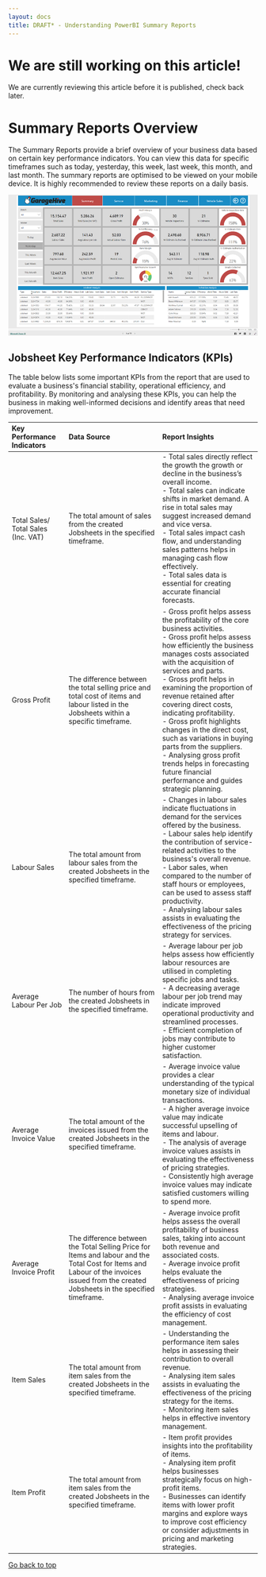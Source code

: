 ```yaml
---
layout: docs
title: DRAFT* - Understanding PowerBI Summary Reports
---
```


<a name="top"></a>

# We are still working on this article!
We are currently reviewing this article before it is published, check back later.

# Summary Reports Overview
The Summary Reports provide a brief overview of your business data based on certain key performance indicators. You can view this data for specific timeframes such as today, yesterday, this week, last week, this month, and last month. The summary reports are optimised to be viewed on your mobile device. It is highly recommended to review these reports on a daily basis.

   ![](media/garagehive-powerbi-summary-reports1.png)

## Jobsheet Key Performance Indicators (KPIs)
The table below lists some important KPIs from the report that are used to evaluate a business's financial stability, operational efficiency, and profitability.  By monitoring and analysing these KPIs, you can help the business in making well-informed decisions and identify areas that need improvement. 

| Key Performance Indicators          | Data Source                                                                                                                                                                               | Report Insights                                                                                                                                                                                                                                                                                                                                                                                                                                                                                                                                                                            |
| :---------------------------------- | :---------------------------------------------------------------------------------------------------------------------------------------------------------------------------------------- | :----------------------------------------------------------------------------------------------------------------------------------------------------------------------------------------------------------------------------------------------------------------------------------------------------------------------------------------------------------------------------------------------------------------------------------------------------------------------------------------------------------------------------------------------------------------------------------------- |
| Total Sales/ Total Sales (Inc. VAT) | The total amount of sales from the created Jobsheets in the specified timeframe.                                                                                                          | - Total sales directly reflect the growth the growth or decline in the business’s overall income. <br> - Total sales can indicate shifts in market demand. A rise in total sales may suggest increased demand and vice versa. <br> - Total sales impact cash flow, and understanding sales patterns helps in managing cash flow effectively. <br> - Total sales data is essential for creating accurate financial forecasts.                                                                                                                                                               |
| Gross Profit                        | The difference between the total selling price and total cost of items and labour listed in the Jobsheets within a specific timeframe.                                                    | - Gross profit helps assess the profitability of the core business activities. <br> - Gross profit helps assess how efficiently the business manages costs associated with the acquisition of services and parts. <br> - Gross profit helps in examining the proportion of revenue retained after covering direct costs, indicating profitability. <br> - Gross profit highlights changes in the direct cost, such as variations in buying parts from the suppliers. <br> - Analysing gross profit trends helps in forecasting future financial performance and guides strategic planning. |
| Labour Sales                        | The total amount from labour sales from the created Jobsheets in the specified timeframe.                                                                                                 | - Changes in labour sales indicate fluctuations in demand for the services offered by the business. <br> - Labour sales help identify the contribution of service-related activities to the business's overall revenue. <br> - Labor sales, when compared to the number of staff hours or employees, can be used to assess staff productivity.  <br> - Analysing labour sales assists in evaluating the effectiveness of the pricing strategy for services.                                                                                                                                |
| Average Labour Per Job              | The number of hours from the created Jobsheets in the specified timeframe.                                                                                                                | - Average labour per job helps assess how efficiently labour resources are utilised in completing specific jobs and tasks. <br> - A decreasing average labour per job trend may indicate improved operational productivity and streamlined processes.  <br> - Efficient completion of jobs may contribute to higher customer satisfaction.                                                                                                                                                                                                                                                 |
| Average Invoice Value               | The total amount of the invoices issued from the created Jobsheets in the specified timeframe.                                                                                            | - Average invoice value provides a clear understanding of the typical monetary size of individual transactions. <br> - A higher average invoice value may indicate successful upselling of items and labour. <br> - The analysis of average invoice values assists in evaluating the effectiveness of pricing strategies. <br> - Consistently high average invoice values may indicate satisfied customers willing to spend more.                                                                                                                                                          |
| Average Invoice Profit              | The difference between the Total Selling Price for Items and labour and the Total Cost for Items and Labour of the invoices issued from the created Jobsheets in the specified timeframe. | - Average invoice profit helps assess the overall profitability of business sales, taking into account both revenue and associated costs.     <br> -	Average invoice profit helps evaluate the effectiveness of pricing strategies.    <br> - Analysing average invoice profit assists in evaluating the efficiency of cost management.                                                                                                                                                                                                                                                    |
| Item Sales                          | The total amount from item sales from the created Jobsheets in the specified timeframe.                                                                                                   | - Understanding the performance item sales helps in assessing their contribution to overall revenue.  <br> - Analysing item sales assists in evaluating the effectiveness of the pricing strategy for the items.          <br> - Monitoring item sales helps in effective inventory management.                                                                                                                                                                                                                                                                                            |
| Item Profit                         | The total amount from item sales from the created Jobsheets in the specified timeframe.                                                                                                   | - Item profit provides insights into the profitability of items.  <br> - Analysing item profit helps businesses strategically focus on high-profit items. <br> - Businesses can identify items with lower profit margins and explore ways to improve cost efficiency or consider adjustments in pricing and marketing strategies.                                                                                                                                                                                                                                                          |


[Go back to top](#top)

